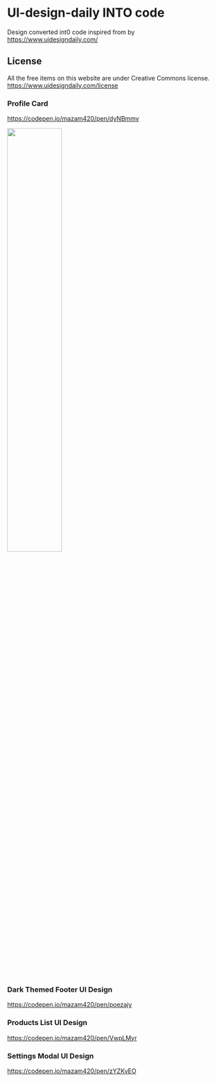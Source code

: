 # UI-design-daily INTO code

Design converted int0 code inspired from by <https://www.uidesigndaily.com/>

## License

All the free items on this website are under Creative Commons license.
<https://www.uidesigndaily.com/license>

### Profile Card

<https://codepen.io/mazam420/pen/dyNBmmv>
  <p>
  <a href="https://codepen.io/mazam420/pen/dyNBmmv">
    <img width="50%" src="https://m-azam.me/Hosted-assets/demo-imgs/profile-card.png" />
  </a>
  <p>

### Dark Themed Footer UI Design

<https://codepen.io/mazam420/pen/poezajy>

### Products List UI Design

<https://codepen.io/mazam420/pen/VwpLMyr>

### Settings Modal UI Design

<https://codepen.io/mazam420/pen/zYZKvEO>
